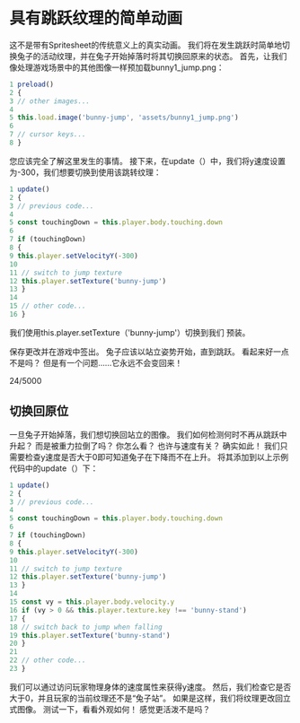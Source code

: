 # 具有跳跃纹理的简单动画

这不是带有Spritesheet的传统意义上的真实动画。
我们将在发生跳跃时简单地切换兔子的活动纹理，并在兔子开始掉落时将其切换回原来的状态。
首先，让我们像处理游戏场景中的其他图像一样预加载bunny1_jump.png：

```javascript
1 preload()
2 {
3 // other images...
4
5 this.load.image('bunny-jump', 'assets/bunny1_jump.png')
6
7 // cursor keys...
8 }
```

您应该完全了解这里发生的事情。
接下来，在update（）中，我们将y速度设置为-300，我们想要切换到使用该跳转纹理：

```javascript
1 update()
2 {
3 // previous code...
4
5 const touchingDown = this.player.body.touching.down
6
7 if (touchingDown)
8 {
9 this.player.setVelocityY(-300)
10
11 // switch to jump texture
12 this.player.setTexture('bunny-jump')
13 }
14
15 // other code...
16 }
```

我们使用this.player.setTexture（'bunny-jump'）切换到我们
预装。

保存更改并在游戏中签出。 兔子应该以站立姿势开始，直到跳跃。
看起来好一点不是吗？
但是有一个问题……它永远不会变回来！

24/5000

## 切换回原位

一旦兔子开始掉落，我们想切换回站立的图像。
我们如何检测何时不再从跳跃中升起？ 而是被重力拉倒了吗？
你怎么看？
也许与速度有关？ 确实如此！
我们只需要检查y速度是否大于0即可知道兔子在下降而不在上升。
将其添加到以上示例代码中的update（）下：

```javascript
1 update()
2 {
3 // previous code...
4
5 const touchingDown = this.player.body.touching.down
6
7 if (touchingDown)
8 {
9 this.player.setVelocityY(-300)
10
11 // switch to jump texture
12 this.player.setTexture('bunny-jump')
13 }
14
15 const vy = this.player.body.velocity.y
16 if (vy > 0 && this.player.texture.key !== 'bunny-stand')
17 {
18 // switch back to jump when falling
19 this.player.setTexture('bunny-stand')
20 }
21
22 // other code...
23 }
```

我们可以通过访问玩家物理身体的速度属性来获得y速度。
然后，我们检查它是否大于0，并且玩家的当前纹理还不是“兔子站”。
如果是这样，我们将纹理更改回立式图像。 测试一下，看看外观如何！
感觉更活泼不是吗？